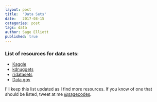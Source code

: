 ```yaml
---
layout: post
title:  "Data Sets"
date:   2017-08-15
categories: post
tags: data
author: Sage Elliott
published: true
---
```


### List of resources for data sets:

- [Kaggle](https://www.kaggle.com/)
- [kdnuggets](http://www.kdnuggets.com/)
- [r/datasets](https://www.reddit.com/r/datasets/)
- [Data.gov](https://www.data.gov/open-gov/)


I'll keep this list updated as I find more resources. If you know of one that should be listed, tweet at me [@sagecodes](https://twitter.com/sagecodes).